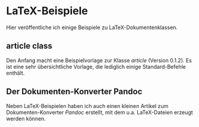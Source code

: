 LaTeX-Beispiele
===============

Hier veröffentliche ich einige Beispiele zu LaTeX-Dokumentenklassen.

## article class ##

Den Anfang macht eine Beispielvorlage zur Klasse _article_ (Version 0.1.2). Es ist eine sehr übersichtliche Vorlage, die lediglich einige Standard-Befehle enthält.

## Der Dokumenten-Konverter Pandoc

Neben LaTeX-Beispielen haben ich auch einen kleinen Artikel zum Dokumenten-Konverter *Pandoc* erstellt, mit dem u.a. LaTeX-Dateien erzeugt werden können. 
